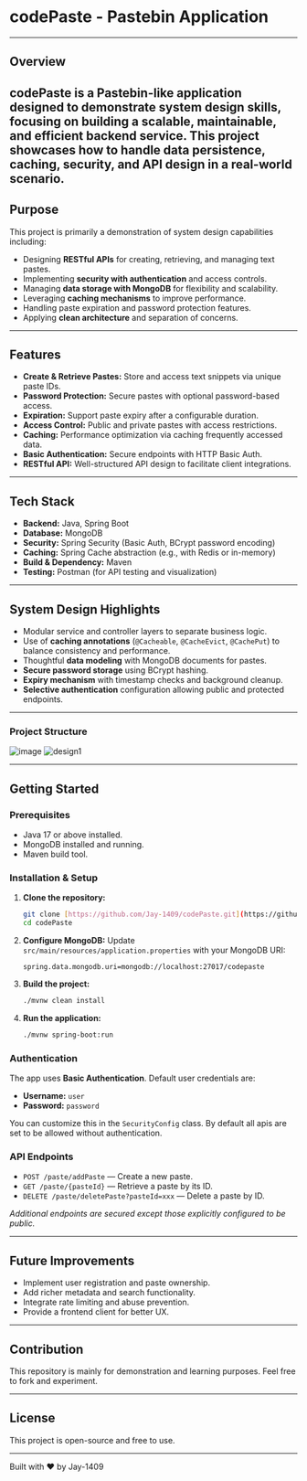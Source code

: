 # codePaste - Pastebin Application

---

## Overview

codePaste is a Pastebin-like application designed to demonstrate **system design skills**, focusing on building a scalable, maintainable, and efficient backend service. This project showcases how to handle data persistence, caching, security, and API design in a real-world scenario.
---

## Purpose

This project is primarily a demonstration of system design capabilities including:

* Designing **RESTful APIs** for creating, retrieving, and managing text pastes.
* Implementing **security with authentication** and access controls.
* Managing **data storage with MongoDB** for flexibility and scalability.
* Leveraging **caching mechanisms** to improve performance.
* Handling paste expiration and password protection features.
* Applying **clean architecture** and separation of concerns.

---

## Features

* **Create & Retrieve Pastes:** Store and access text snippets via unique paste IDs.
* **Password Protection:** Secure pastes with optional password-based access.
* **Expiration:** Support paste expiry after a configurable duration.
* **Access Control:** Public and private pastes with access restrictions.
* **Caching:** Performance optimization via caching frequently accessed data.
* **Basic Authentication:** Secure endpoints with HTTP Basic Auth.
* **RESTful API:** Well-structured API design to facilitate client integrations.

---

## Tech Stack

* **Backend:** Java, Spring Boot
* **Database:** MongoDB
* **Security:** Spring Security (Basic Auth, BCrypt password encoding)
* **Caching:** Spring Cache abstraction (e.g., with Redis or in-memory)
* **Build & Dependency:** Maven
* **Testing:** Postman (for API testing and visualization)

---

## System Design Highlights

* Modular service and controller layers to separate business logic.
* Use of **caching annotations** (`@Cacheable`, `@CacheEvict`, `@CachePut`) to balance consistency and performance.
* Thoughtful **data modeling** with MongoDB documents for pastes.
* **Secure password storage** using BCrypt hashing.
* **Expiry mechanism** with timestamp checks and background cleanup.
* **Selective authentication** configuration allowing public and protected endpoints.

---
### Project Structure
![image](https://github.com/user-attachments/assets/9e6d1404-ba50-4b65-8222-9e6369c33d69)
![design1](https://github.com/user-attachments/assets/ebd4599c-193a-4a65-879d-d7ca331749ce)

---
## Getting Started

### Prerequisites

* Java 17 or above installed.
* MongoDB installed and running.
* Maven build tool.

### Installation & Setup

1.  **Clone the repository:**
    ```bash
    git clone [https://github.com/Jay-1409/codePaste.git](https://github.com/Jay-1409/codePaste.git)
    cd codePaste
    ```
2.  **Configure MongoDB:**
    Update `src/main/resources/application.properties` with your MongoDB URI:
    ```properties
    spring.data.mongodb.uri=mongodb://localhost:27017/codepaste
    ```
3.  **Build the project:**
    ```bash
    ./mvnw clean install
    ```
4.  **Run the application:**
    ```bash
    ./mvnw spring-boot:run
    ```

### Authentication

The app uses **Basic Authentication**. Default user credentials are:

* **Username:** `user`
* **Password:** `password`

You can customize this in the `SecurityConfig` class.
By default all apis are set to be allowed without authentication.
### API Endpoints

* `POST /paste/addPaste` — Create a new paste.
* `GET /paste/{pasteId}` — Retrieve a paste by its ID.
* `DELETE /paste/deletePaste?pasteId=xxx` — Delete a paste by ID.

*Additional endpoints are secured except those explicitly configured to be public.*

---

## Future Improvements

* Implement user registration and paste ownership.
* Add richer metadata and search functionality.
* Integrate rate limiting and abuse prevention.
* Provide a frontend client for better UX.

---

## Contribution

This repository is mainly for demonstration and learning purposes. Feel free to fork and experiment.

---

## License

This project is open-source and free to use.

---

Built with ❤️ by Jay-1409
